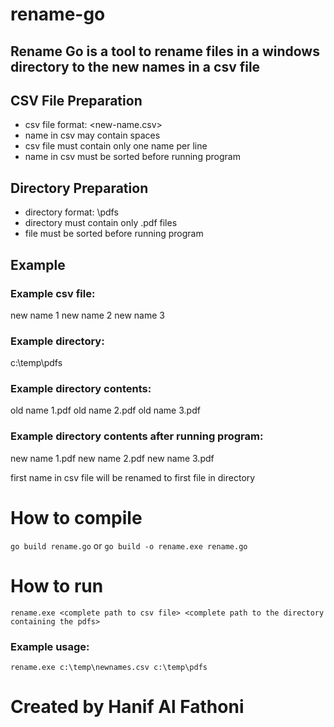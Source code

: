 # rename-go

## Rename Go is a tool to rename files in a windows directory to the new names in a csv file

## CSV File Preparation

- csv file format: <new-name.csv>
- name in csv may contain spaces
- csv file must contain only one name per line
- name in csv must be sorted before running program

## Directory Preparation

- directory format: <directory>\pdfs
- directory must contain only .pdf files
- file must be sorted before running program

## Example

### Example csv file:
new name 1
new name 2
new name 3

### Example directory:
c:\temp\pdfs

### Example directory contents:
old name 1.pdf
old name 2.pdf
old name 3.pdf

### Example directory contents after running program:
new name 1.pdf
new name 2.pdf
new name 3.pdf

first name in csv file will be renamed to first file in directory

# How to compile

```go build rename.go``` or ```go build -o rename.exe rename.go```

# How to run

```rename.exe <complete path to csv file> <complete path to the directory containing the pdfs>```

### Example usage:
```rename.exe c:\temp\newnames.csv c:\temp\pdfs```

# Created by Hanif Al Fathoni